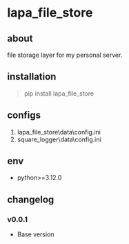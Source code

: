 # lapa_file_store

## about

file storage layer for my personal server.

## installation

> pip install lapa_file_store

## configs

1. lapa_file_store\data\config.ini
2. square_logger\data\config.ini

## env

- python>=3.12.0

## changelog

### v0.0.1

- Base version
